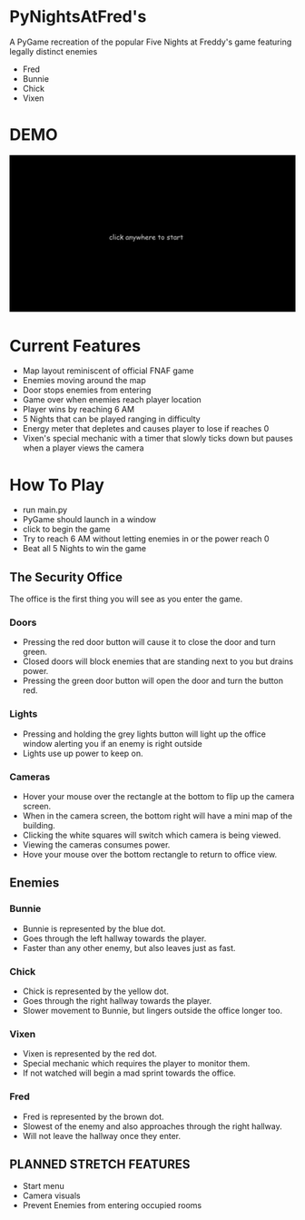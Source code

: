 # PyNightsAtFred's
A PyGame recreation of the popular Five Nights at Freddy's game featuring legally distinct enemies
- Fred
- Bunnie
- Chick
- Vixen

# DEMO
![alt text](https://github.com/BrandonK182/PyNightsAtFredbears/blob/main/PyNightDemo.gif)

# Current Features
- Map layout reminiscent of official FNAF game
- Enemies moving around the map
- Door stops enemies from entering
- Game over when enemies reach player location
- Player wins by reaching 6 AM
- 5 Nights that can be played ranging in difficulty
- Energy meter that depletes and causes player to lose if reaches 0
- Vixen's special mechanic with a timer that slowly ticks down but pauses when a player views the camera

# How To Play
- run main.py
- PyGame should launch in a window
- click to begin the game
- Try to reach 6 AM without letting enemies in or the power reach 0
- Beat all 5 Nights to win the game

## The Security Office
The office is the first thing you will see as you enter the game.
### Doors
- Pressing the red door button will cause it to close the door and turn green.
- Closed doors will block enemies that are standing next to you but drains power.
- Pressing the green door button will open the door and turn the button red.
### Lights
- Pressing and holding the grey lights button will light up the office window alerting you if an enemy is right outside
- Lights use up power to keep on.
### Cameras
- Hover your mouse over the rectangle at the bottom to flip up the camera screen.
- When in the camera screen, the bottom right will have a mini map of the building.
- Clicking the white squares will switch which camera is being viewed.
- Viewing the cameras consumes power.
- Hove your mouse over the bottom rectangle to return to office view.

## Enemies
### Bunnie
- Bunnie is represented by the blue dot.
- Goes through the left hallway towards the player.
- Faster than any other enemy, but also leaves just as fast.

### Chick
- Chick is represented by the yellow dot.
- Goes through the right hallway towards the player.
- Slower movement to Bunnie, but lingers outside the office longer too.

### Vixen
- Vixen is represented by the red dot.
- Special mechanic which requires the player to monitor them.
- If not watched will begin a mad sprint towards the office.

### Fred
- Fred is represented by the brown dot.
- Slowest of the enemy and also approaches through the right hallway.
- Will not leave the hallway once they enter.

## PLANNED STRETCH FEATURES
- Start menu
- Camera visuals
- Prevent Enemies from entering occupied rooms
